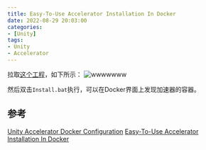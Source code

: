 ```yaml
---
title: Easy-To-Use Accelerator Installation In Docker
date: 2022-08-29 20:03:00
categories:
- [Unity]
tags:
- Unity
- Accelerator
---
```


拉取[这个工程](https://github.com/CanBaycay/UnityAcceleratorDocker)，如下所示：
![wwwwwww](/blogs/images/src/Snipaste_2022-09-01_00-45-31.png)

然后双击`Install.bat`执行，可以在Docker界面上发现加速器的容器。

## 参考

[Unity Accelerator Docker Configuration](https://github.com/CanBaycay/UnityAcceleratorDocker)
[Easy-To-Use Accelerator Installation In Docker](https://forum.unity.com/threads/easy-to-use-accelerator-installation-in-docker.992063/)
